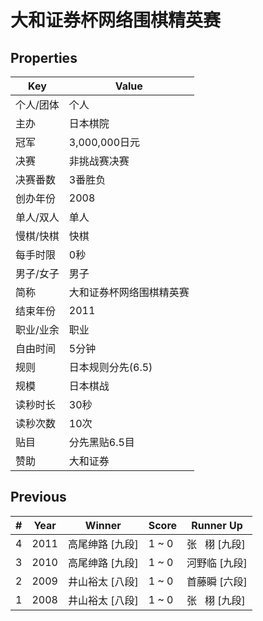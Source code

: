 # 大和证券杯网络围棋精英赛

## Properties

| Key | Value |
| --- | ----- |
| 个人/团体 | 个人 |
| 主办 | 日本棋院 |
| 冠军 | 3,000,000日元 |
| 决赛 | 非挑战赛决赛 |
| 决赛番数 | 3番胜负 |
| 创办年份 | 2008 |
| 单人/双人 | 单人 |
| 慢棋/快棋 | 快棋 |
| 每手时限 | 0秒 |
| 男子/女子 | 男子 |
| 简称 | 大和证券杯网络围棋精英赛 |
| 结束年份 | 2011 |
| 职业/业余 | 职业 |
| 自由时间 | 5分钟 |
| 规则 | 日本规则分先(6.5) |
| 规模 | 日本棋战 |
| 读秒时长 | 30秒 |
| 读秒次数 | 10次 |
| 贴目 | 分先黑贴6.5目 |
| 赞助 | 大和证券 |

## Previous

| # | Year | Winner | Score | Runner Up |
| --- | --- | --- | --- | --- |
| 4 | 2011 | 高尾绅路 [九段] | 1 ~ 0 | 张   栩 [九段] |
| 3 | 2010 | 高尾绅路 [九段] | 1 ~ 0 | 河野临 [九段] |
| 2 | 2009 | 井山裕太 [八段] | 1 ~ 0 | 首藤瞬 [六段] |
| 1 | 2008 | 井山裕太 [八段] | 1 ~ 0 | 张   栩 [九段] |

